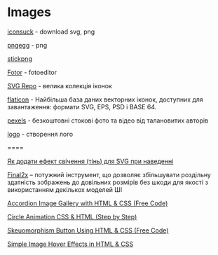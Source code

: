 # Images 

[iconsuck](https://iconduck.com/) - download svg, png

[pngegg](https://www.pngegg.com/) - png

[stickpng](https://www.stickpng.com/)

[Fotor](https://www.fotor.com/) - fotoeditor

[SVG Repo](https://www.svgrepo.com/) - велика колекція іконок

[flaticon](https://www.flaticon.com/icons) - Найбільша база даних векторних іконок, доступних для завантаження: формати SVG, EPS, PSD і BASE 64.

[pexels](https://www.pexels.com/uk-ua/) - безкоштовні стокові фото та відео від талановитих авторів

[logo](https://logo.com/) - створення лого

====

[Як додати ефект свічення (тінь) для SVG при наведенні](https://denis-creative.com/kak-dobavit-ten-dlya-svg-pri-navedenii/)

[Final2x](https://github.com/Tohrusky/Final2x) – потужний інструмент, що дозволяє збільшувати роздільну здатність зображень до довільних розмірів без шкоди для якості з використанням декількох моделей ШІ

[Accordion Image Gallery with HTML & CSS (Free Code)](https://foolishdeveloper.com/accordion-image-gallery-html-css/)

[Circle Animation CSS & HTML (Step by Step)](https://foolishdeveloper.com/circle-animation-css/)

[Skeuomorphism Button Using HTML & CSS (Free Code)](https://foolishdeveloper.com/skeuomorphism-button-css/)

[Simple Image Hover Effects in HTML & CSS](https://foolishdeveloper.com/simple-image-hover-effects-in-html-css/)
